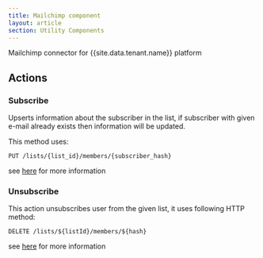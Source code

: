 ```yaml
---
title: Mailchimp component
layout: article
section: Utility Components
---
```


Mailchimp connector for {{site.data.tenant.name}} platform

## Actions

### Subscribe

Upserts information about the subscriber in the list,
if subscriber with given e-mail already exists
 then information will be updated.

 This method uses:

````PUT /lists/{list_id}/members/{subscriber_hash}````

see [here](http://developer.mailchimp.com/documentation/mailchimp/reference/lists/members/#edit-put_lists_list_id_members_subscriber_hash)
for more information

### Unsubscribe

This action unsubscribes user from the given list, it uses following HTTP method:

```DELETE /lists/${listId}/members/${hash}```

see [here](http://developer.mailchimp.com/documentation/mailchimp/reference/lists/members/#delete-delete_lists_list_id_members_subscriber_hash)
for more information
